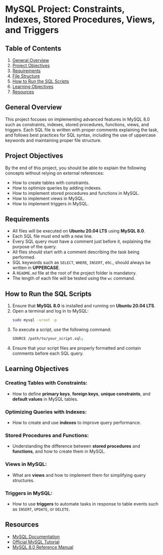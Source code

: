 # MySQL Project: Constraints, Indexes, Stored Procedures, Views, and Triggers

## Table of Contents

1. [General Overview](#general-overview)
2. [Project Objectives](#project-objectives)
3. [Requirements](#requirements)
4. [File Structure](#file-structure)
5. [How to Run the SQL Scripts](#how-to-run-the-sql-scripts)
6. [Learning Objectives](#learning-objectives)
7. [Resources](#resources)

## General Overview

This project focuses on implementing advanced features in MySQL 8.0 such as constraints, indexes, stored procedures, functions, views, and triggers. Each SQL file is written with proper comments explaining the task, and follows best practices for SQL syntax, including the use of uppercase keywords and maintaining proper file structure.

## Project Objectives

By the end of this project, you should be able to explain the following concepts without relying on external references:

- How to create tables with constraints.
- How to optimize queries by adding indexes.
- How to implement stored procedures and functions in MySQL.
- How to implement views in MySQL.
- How to implement triggers in MySQL.

## Requirements

- All files will be executed on **Ubuntu 20.04 LTS** using **MySQL 8.0**.
- Each SQL file must end with a new line.
- Every SQL query must have a comment just before it, explaining the purpose of the query.
- All files should start with a comment describing the task being performed.
- SQL keywords such as `SELECT`, `WHERE`, `INSERT`, etc., should always be written in **UPPERCASE**.
- A `README.md` file at the root of the project folder is mandatory.
- The length of each file will be tested using the `wc` command.

## How to Run the SQL Scripts

1. Ensure that **MySQL 8.0** is installed and running on **Ubuntu 20.04 LTS**.
2. Open a terminal and log in to MySQL:
   ```bash
   sudo mysql -uroot -p
   ```
3. To execute a script, use the following command:
   ```bash
   SOURCE /path/to/your_script.sql;
   ```
4. Ensure that your script files are properly formatted and contain comments before each SQL query.

## Learning Objectives

### Creating Tables with Constraints:

- How to define **primary keys**, **foreign keys**, **unique constraints**, and **default values** in MySQL tables.

### Optimizing Queries with Indexes:

- How to create and use **indexes** to improve query performance.

### Stored Procedures and Functions:

- Understanding the difference between **stored procedures** and **functions**, and how to create them in MySQL.

### Views in MySQL:

- What are **views** and how to implement them for simplifying query structures.

### Triggers in MySQL:

- How to use **triggers** to automate tasks in response to table events such as `INSERT`, `UPDATE`, or `DELETE`.

## Resources

- [MySQL Documentation](https://dev.mysql.com/doc/)
- [Official MySQL Tutorial](https://dev.mysql.com/doc/mysql-tutorial-excerpt/8.0/en/)
- [MySQL 8.0 Reference Manual](https://dev.mysql.com/doc/refman/8.0/en/)
